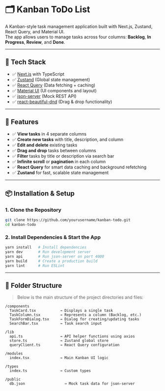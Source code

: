 # 🗂️ Kanban ToDo List

A Kanban-style task management application built with Next.js, Zustand, React Query, and Material UI.  
The app allows users to manage tasks across four columns: **Backlog**, **In Progress**, **Review**, and **Done**.

---

## 🚀 Tech Stack

- ✅ [Next.js](https://nextjs.org/) with TypeScript
- ✅ [Zustand](https://zustand-demo.pmnd.rs/) (Global state management)
- ✅ [React Query](https://tanstack.com/query/latest) (Data fetching + caching)
- ✅ [Material UI](https://mui.com/) (UI components and layout)
- ✅ [json-server](https://github.com/typicode/json-server) (Mock REST API)
- ✅ [react-beautiful-dnd](https://github.com/atlassian/react-beautiful-dnd) (Drag & drop functionality)

---

## 📝 Features

- ✅ **View tasks** in 4 separate columns
- ✅ **Create new tasks** with title, description, and column
- ✅ **Edit and delete** existing tasks
- ✅ **Drag and drop** tasks between columns
- ✅ **Filter** tasks by title or description via search bar
- ✅ **Infinite scroll** or **pagination** in each column
- ✅ **React Query** for smart data caching and background refetching
- ✅ **Zustand** for fast, scalable state management

---

## 📦 Installation & Setup

### 1. Clone the Repository

```bash
git clone https://github.com/yourusername/kanban-todo.git
cd kanban-todo
```

### 2. Install Dependencies & Start the App

```bash
yarn install   # Install dependencies
yarn dev       # Run development server
yarn api       # Run json-server on port 4000
yarn build     # Create a production build
yarn lint      # Run ESLint
```

---

## 📁 Folder Structure

> Below is the main structure of the project directories and files:

```plaintext
/components
  TaskCard.tsx           → Displays a single task
  TaskColumn.tsx         → Represents a column (Backlog, etc.)
  TaskFormDialog.tsx     → Dialog for creating/updating tasks
  SearchBar.tsx          → Task search input

/lib
  api.ts                 → API helper functions using axios
  store.ts               → Zustand global store
  queryClient.ts         → React Query configuration

/modules
  index.tsx              → Main Kanban UI logic

/types
  index.ts               → Custom types

/public
  db.json                  → Mock task data for json-server

```
